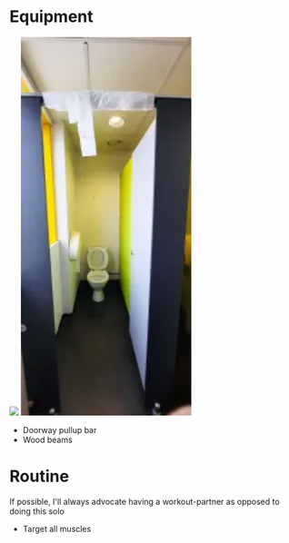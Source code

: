# Equipment

<img src="/.pix/suffer_or_suffer.webp" style="width: 300px; height: auto;">
<img src=".pix/toilet_pullup.webp" style="width: 300px; height: auto;">

- Doorway pullup bar
- Wood beams

# Routine

If possible, I'll always advocate having a workout-partner as opposed to doing this solo

- Target all muscles

